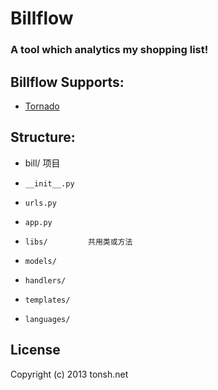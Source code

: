 # Billflow

### A tool which analytics my shopping list!

## Billflow Supports:

* [Tornado](http://www.tornadoweb.org)

## Structure:

* bill/         项目
*     __init__.py
*     urls.py
*     app.py
*     libs/         共用类或方法
*     models/
*     handlers/
*     templates/
*     languages/

## License

Copyright (c) 2013 tonsh.net
